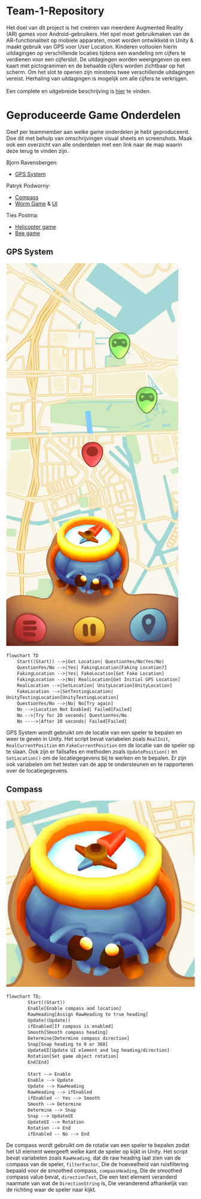 # Team-1-Repository

Het doel van dit project is het creëren van meerdere Augmented Reality (AR) games voor Android-gebruikers. Het spel moet gebruikmaken van de AR-functionaliteit op mobiele apparaten, moet worden ontwikkeld in Unity & maakt gebruik van GPS voor User Location. Kinderen voltooien hierin uitdagingen op verschillende locaties tijdens een wandeling om cijfers te verdienen voor een cijferslot. De uitdagingen worden weergegeven op een kaart met pictogrammen en de behaalde cijfers worden zichtbaar op het scherm. Om het slot te openen zijn minstens twee verschillende uitdagingen vereist. Herhaling van uitdagingen is mogelijk om alle cijfers te verkrijgen.
<br>  
Een complete en uitgebreide beschrijving is [hier](https://github.com/Bjornraaf/Team-1-Repository/wiki) te vinden.

# Geproduceerde Game Onderdelen

Geef per teammember aan welke game onderdelen je hebt geproduceerd. Doe dit met behulp van omschrijvingen visual sheets en screenshots.
Maak ook een overzicht van alle onderdelen met een link naar de map waarin deze terug te vinden zijn.

Bjorn Ravensbergen:
  * [GPS System](https://github.com/Bjornraaf/Team-1-Repository/tree/develop/Assets/Scripts/GPSSystem)

Patryk Podworny:
  * [Compass](https://github.com/Bjornraaf/Team-1-Repository/blob/develop/Assets/Scripts/GPSSystem/CompassController.cs)
  * [Worm Game](https://github.com/Bjornraaf/Team-1-Repository/tree/develop/Assets/Scripts/WormGame) & [UI](https://github.com/Bjornraaf/Team-1-Repository/tree/develop/Assets/Scripts/UI)

Ties Postma:
  * [Helicopter game](https://github.com/Bjornraaf/Team-1-Repository/tree/develop/Assets/Scripts/TargetScripts)
  * [Bee game](https://github.com/Bjornraaf/Team-1-Repository/tree/develop/Assets/BeeGame/Scripts)

## GPS System
![GPS Image](https://github.com/Bjornraaf/Team-1-Repository/blob/develop/Images/GPSSystem.jpg)
```mermaid
flowchart TD
    Start((Start)) -->|Get Location| QuestionYes/No(Yes/No)
    QuestionYes/No -->|Yes| FakingLocation[Faking Location?]
    FakingLocation -->|Yes| FakeLocation[Get Fake Location]
    FakingLocation -->|No| RealLocation[Get Initial GPS Location]
    RealLocation -->|SetLocation| UnityLocation[UnityLocation]
    FakeLocation -->|SetTestingLocation| UnityTestingLocation[UnityTestingLocation]
    QuestionYes/No -->|No| No[Try again]
    No -->|Location Not Enabled| Failed[Failed]
    No -->|Try for 20 seconds| QuestionYes/No
    No ---->|After 20 seconds| Failed[Failed]
```
GPS System wordt gebruikt om de locatie van een speler te bepalen en weer te geven in Unity. Het script bevat variabelen zoals ```RealInit```, ```RealCurrentPosition``` en ```FakeCurrentPosition``` om de locatie van de speler op te slaan. Ook zijn er failsafes en methoden zoals ```UpdatePosition()``` en ```SetLocation()``` om de locatiegegevens bij te werken en te bepalen. Er zijn ook variabelen om het testen van de app te ondersteunen en te rapporteren over de locatiegegevens.

## Compass
![Compass Image](https://github.com/Bjornraaf/Team-1-Repository/blob/develop/Images/Compass.png)
```mermaid
flowchart TD;
        Start((Start))
        Enable[Enable compass and location]
        RawHeading[Assign RawHeading to true heading]
        Update((Update))
        ifEnabled[If compass is enabled]
        Smooth[Smooth compass heading]
        Determine[Determine compass direction]
        Snap[Snap heading to 0 or 360]
        UpdateUI[Update UI element and log heading/direction]
        Rotation[Set game object rotation]
        End[End]

        Start --> Enable
        Enable --> Update
        Update --> RawHeading
        RawHeading --> ifEnabled
        ifEnabled -- Yes --> Smooth
        Smooth --> Determine
        Determine --> Snap
        Snap --> UpdateUI
        UpdateUI --> Rotation
        Rotation --> End
        ifEnabled -- No --> End
```
De compass wordt gebruikt om de rotatie van een speler te bepalen zodat het UI element weergeeft welke kant de speler op kijkt in Unity. Het script bevat variabelen zoals ```RawHeading```, dat de raw heading laat zien van de compass van de speler, ```filterFactor```, Die de hoeveelheid van ruisfiltering bepaald voor de smoothed compass,  ```compassHeading```, Die de smoothed compass value bevat, ```directionText```, Die een text element veranderd naarmate van wat de  ```DirectionString``` is, Die veranderend afhankelijk van de richting waar de speler naar kijkt.
